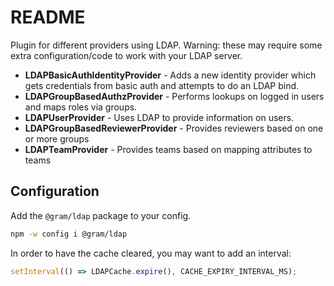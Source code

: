 # README

Plugin for different providers using LDAP. Warning: these may require some extra configuration/code to work with your LDAP server.

- **LDAPBasicAuthIdentityProvider** - Adds a new identity provider which gets credentials from basic auth and attempts to do an LDAP bind.
- **LDAPGroupBasedAuthzProvider** - Performs lookups on logged in users and maps roles via groups.
- **LDAPUserProvider** - Uses LDAP to provide information on users.
- **LDAPGroupBasedReviewerProvider** - Provides reviewers based on one or more groups
- **LDAPTeamProvider** - Provides teams based on mapping attributes to teams

## Configuration

Add the `@gram/ldap` package to your config.

```sh
npm -w config i @gram/ldap
```

In order to have the cache cleared, you may want to add an interval:

```ts
setInterval(() => LDAPCache.expire(), CACHE_EXPIRY_INTERVAL_MS);
```
